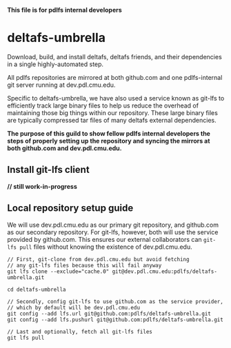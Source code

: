 **This file is for pdlfs internal developers**

# deltafs-umbrella

Download, build, and install deltafs, deltafs friends, and their dependencies in a single highly-automated step.

All pdlfs repositories are mirrored at both github.com and one pdlfs-internal git server running at dev.pdl.cmu.edu.

Specific to deltafs-umbrella, we have also used a service known as git-lfs to efficiently track large binary files
to help us reduce the overhead of maintaining those big things within our repository.
These large binary files are typically compressed tar files of many deltafs external dependencies.

**The purpose of this guild to show fellow pdlfs internal developers the steps of
properly setting up the repository and syncing the mirrors at both github.com and dev.pdl.cmu.edu.**

## Install git-lfs client

**// still work-in-progress**

## Local repository setup guide

We will use dev.pdl.cmu.edu as our primary git repository, and github.com as our secondary repository.
For git-lfs, however, both will use the service provided by github.com.
This ensures our external collaborators can `git-lfs pull` files without knowing the existence of dev.pdl.cmu.edu. 

```
// First, git-clone from dev.pdl.cmu.edu but avoid fetching
// any git-lfs files because this will fail anyway
git lfs clone --exclude="cache.0" git@dev.pdl.cmu.edu:pdlfs/deltafs-umbrella.git

cd deltafs-umbrella

// Secondly, config git-lfs to use github.com as the service provider,
// which by default will be dev.pdl.cmu.edu
git config --add lfs.url git@github.com:pdlfs/deltafs-umbrella.git
git config --add lfs.pushurl git@github.com:pdlfs/deltafs-umbrella.git

// Last and optionally, fetch all git-lfs files
git lfs pull
```
